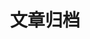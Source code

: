 ---
title: "文章归档" # 归档页面的标题，你可以根据需要自定义
layout: "archives" # 使用的布局模板，确保与归档页面兼容
description: "欢迎来到文章归档页面，浏览过去的博客文章" # 页面描述，介绍了页面的用途
summary: "文章归档" # 页面摘要，简洁地概括了页面的主题
---